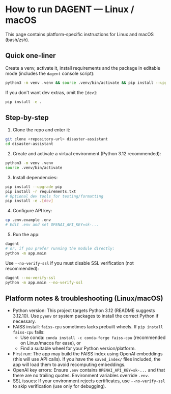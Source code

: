 # How to run DAGENT — Linux / macOS

This page contains platform-specific instructions for Linux and macOS (bash/zsh).

## Quick one-liner

Create a venv, activate it, install requirements and the package in editable mode (includes the `dagent` console script):

```bash
python3 -m venv .venv && source .venv/bin/activate && pip install --upgrade pip && pip install -r requirements.txt && pip install -e .[dev]
```

If you don't want dev extras, omit the `[dev]`:

```bash
pip install -e .
```

## Step-by-step

1. Clone the repo and enter it:

```bash
git clone <repository-url> disaster-assistant
cd disaster-assistant
```

2. Create and activate a virtual environment (Python 3.12 recommended):

```bash
python3 -m venv .venv
source .venv/bin/activate
```

3. Install dependencies:

```bash
pip install --upgrade pip
pip install -r requirements.txt
# Optional dev tools for testing/formatting
pip install -e .[dev]
```

4. Configure API key:

```bash
cp .env.example .env
# Edit .env and set OPENAI_API_KEY=sk-...
```

5. Run the app:

```bash
dagent
# or, if you prefer running the module directly:
python -m app.main
```

Use `--no-verify-ssl` if you must disable SSL verification (not recommended):

```bash
dagent --no-verify-ssl
python -m app.main --no-verify-ssl
```

## Platform notes & troubleshooting (Linux/macOS)

- Python version: This project targets Python 3.12 (README suggests 3.12.10). Use `pyenv` or system packages to install the correct Python if necessary.
- FAISS install: `faiss-cpu` sometimes lacks prebuilt wheels. If `pip install faiss-cpu` fails:
  - Use conda: `conda install -c conda-forge faiss-cpu` (recommended on Linux/macos for ease), or
  - Find a suitable wheel for your Python version/platform.
- First run: The app may build the FAISS index using OpenAI embeddings (this will use API calls). If you have the `saved_index/` files included, the app will load them to avoid recomputing embeddings.
- OpenAI key errors: Ensure `.env` contains `OPENAI_API_KEY=sk-...` and that there are no trailing quotes. Environment variables override `.env`.
- SSL issues: If your environment rejects certificates, use `--no-verify-ssl` to skip verification (use only for debugging).
